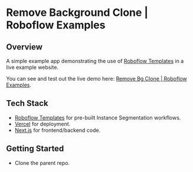 # Remove Background Clone | Roboflow Examples

## Overview

A simple example app demonstrating the use of [Roboflow Templates](https://templates.roboflow.com) in a live example website.

You can see and test out the live demo here: [Remove Bg Clone | Roboflow Examples](https://rf-templates-remove-image-bg.vercel.app/).

## Tech Stack

- [Roboflow Templates](https://templates.roboflow.com) for pre-built Instance Segmentation workflows.
- [Vercel](https://vercel.com) for deployment.
- [Next.js](https://nextjs.org/) for frontend/backend code.

## Getting Started

- Clone the parent repo.
